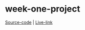 # week-one-project

[Source-code](https://github.com/gopijonnadula/week-one-project.git) | [Live-link](https://week-one-project.vercel.app/)
